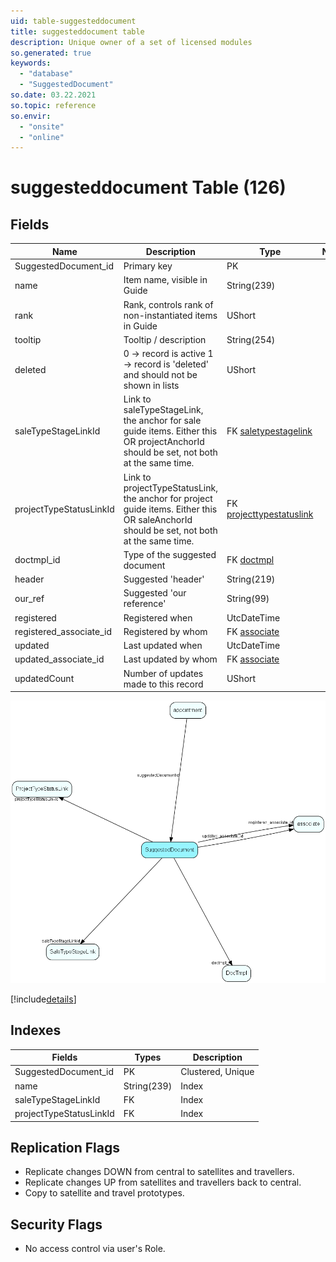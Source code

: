 ```yaml
---
uid: table-suggesteddocument
title: suggesteddocument table
description: Unique owner of a set of licensed modules
so.generated: true
keywords:
  - "database"
  - "SuggestedDocument"
so.date: 03.22.2021
so.topic: reference
so.envir:
  - "onsite"
  - "online"
---
```


# suggesteddocument Table (126)

## Fields

| Name | Description | Type | Null |
|------|-------------|------|:----:|
|SuggestedDocument\_id|Primary key|PK| |
|name|Item name, visible in Guide|String(239)| |
|rank|Rank, controls rank of non-instantiated items in Guide|UShort|&#x25CF;|
|tooltip|Tooltip / description|String(254)|&#x25CF;|
|deleted|0 -&gt; record is active 1 -&gt; record is &apos;deleted&apos; and should not be shown in lists|UShort|&#x25CF;|
|saleTypeStageLinkId|Link to saleTypeStageLink, the anchor for sale guide items. Either this OR projectAnchorId should be set, not both at the same time.|FK [saletypestagelink](saletypestagelink.md)|&#x25CF;|
|projectTypeStatusLinkId|Link to projectTypeStatusLink, the anchor for project guide items. Either this OR saleAnchorId should be set, not both at the same time.|FK [projecttypestatuslink](projecttypestatuslink.md)|&#x25CF;|
|doctmpl\_id|Type of the suggested document|FK [doctmpl](doctmpl.md)|&#x25CF;|
|header|Suggested &apos;header&apos;|String(219)|&#x25CF;|
|our\_ref|Suggested &apos;our reference&apos;|String(99)|&#x25CF;|
|registered|Registered when|UtcDateTime| |
|registered\_associate\_id|Registered by whom|FK [associate](associate.md)| |
|updated|Last updated when|UtcDateTime| |
|updated\_associate\_id|Last updated by whom|FK [associate](associate.md)| |
|updatedCount|Number of updates made to this record|UShort| |


![SuggestedDocument table relationship diagram](./media/SuggestedDocument.png)

[!include[details](./includes/SuggestedDocument.md)]

## Indexes

| Fields | Types | Description |
|--------|-------|-------------|
|SuggestedDocument\_id |PK |Clustered, Unique |
|name |String(239) |Index |
|saleTypeStageLinkId |FK |Index |
|projectTypeStatusLinkId |FK |Index |

## Replication Flags

* Replicate changes DOWN from central to satellites and travellers.
* Replicate changes UP from satellites and travellers back to central.
* Copy to satellite and travel prototypes.

## Security Flags

* No access control via user's Role.

